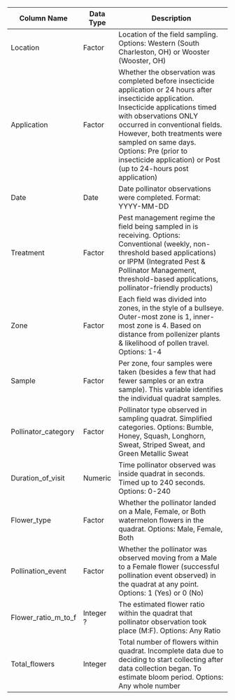 |    Column Name    |    Data Type    |    Description    |
| ------------------|-----------------|-------------------|
|    Location       |    Factor       |    Location of the field sampling. Options: Western (South Charleston, OH) or Wooster (Wooster, OH) |
|    Application    |    Factor       |    Whether the observation was completed before insecticide application or 24 hours after insecticide application. Insecticide applications timed with observations ONLY occurred in conventional fields. However, both treatments were sampled on same days. Options: Pre (prior to insecticide application) or Post (up to 24-hours post application) |
|    Date           |    Date         |    Date pollinator observations were completed. Format: YYYY-MM-DD |
|    Treatment      |    Factor       |    Pest management regime the field being sampled in is receiving. Options: Conventional (weekly, non-threshold based applications) or IPPM (Integrated Pest & Pollinator Management, threshold-based applications, pollinator-friendly products) |
|    Zone           |    Factor       |    Each field was divided into zones, in the style of a bullseye. Outer-most zone is 1, inner-most zone is 4. Based on distance from pollenizer plants & likelihood of pollen travel. Options: 1-4 |
|   Sample |  Factor  |  Per zone, four samples were taken (besides a few that had fewer samples or an extra sample). This variable identifies the individual  quadrat samples. |
|    Pollinator_category | Factor     |    Pollinator type observed in sampling quadrat. Simplified categories. Options: Bumble, Honey, Squash, Longhorn, Sweat, Striped Sweat, and Green Metallic Sweat |
|    Duration_of_visit |  Numeric     |    Time pollinator observed was inside quadrat in seconds. Timed up to 240 seconds. Options: 0-240 |
|    Flower_type    |    Factor       |    Whether the pollinator landed on a Male, Female, or Both watermelon flowers in the quadrat. Options: Male, Female, Both |
|    Pollination_event |  Factor      |    Whether the pollinator was observed moving from a Male to a Female flower (successful pollination event observed) in the quadrat at any point. Options: 1 (Yes) or 0 (No) |
|    Flower_ratio_m_to_f | Integer ?  |    The estimated flower ratio within the quadrat that pollinator observation took place (M:F). Options: Any Ratio |
|    Total_flowers | Integer | Total number of flowers within quadrat. Incomplete data due to deciding to start collecting after data collection began. To estimate bloom period. Options: Any whole number |


